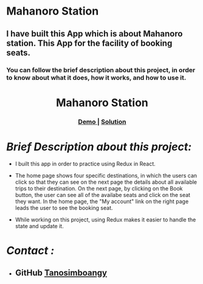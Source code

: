 # Mahanoro Station

## I have built this App which is about Mahanoro station. This App for the facility of booking seats.

### You can follow the brief description about this project, in order to know about what it does, how it works, and how to use it.

<h1 align="center">Mahanoro Station</h1>
 
<div align="center">
  <h3>
    <a href="https://mahanoro-station-jacquit.netlify.app">
      Demo
    </a>
    <span> | </span>
    <a href="https://github.com/Tanosimboangy/mahanoro-station">
      Solution
    </a>
  </h3>
</div>
 
# _Brief Description about this project:_
- I built this app in order to practice using Redux in React. 
- The home page shows four specific destinations, in which the users can click so that they can see on the next page the details about all available trips to their destination. On the next page, by clicking on the Book button, the user can see all of the availabe seats and click on the seat they want. In the home page, the "My account" link on the right page leads the user to see the booking seat.

- While working on this project, using Redux makes it easier to handle the state and update it.

# _Contact :_

- ## GitHub [Tanosimboangy](https://github.com/Tanosimboangy)
